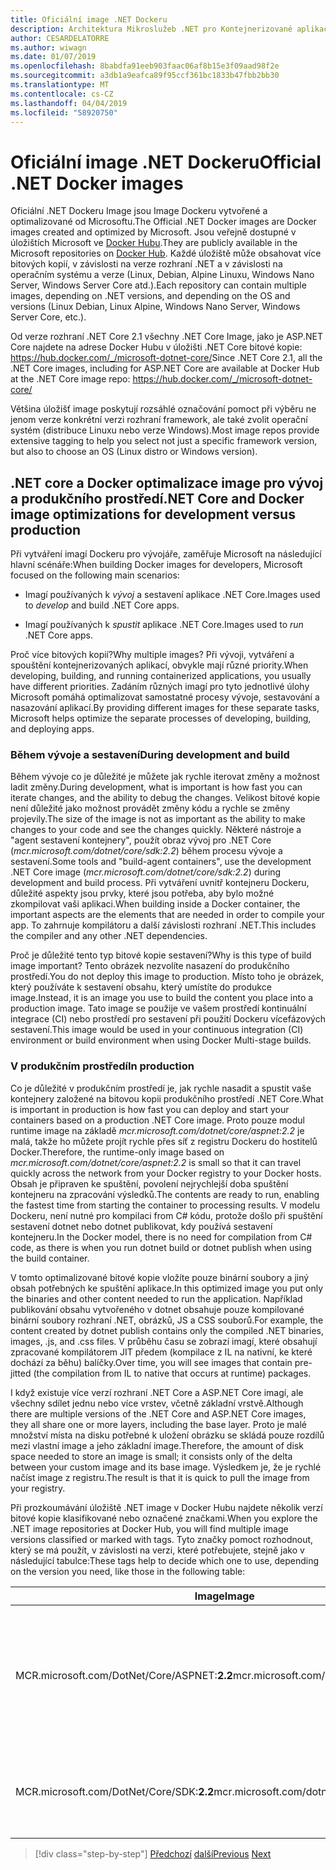 ```yaml
---
title: Oficiální image .NET Dockeru
description: Architektura Mikroslužeb .NET pro Kontejnerizované aplikace .NET | Oficiální Image .NET Dockeru
author: CESARDELATORRE
ms.author: wiwagn
ms.date: 01/07/2019
ms.openlocfilehash: 8babdfa91eeb903faac06af8b15e3f09aad98f2e
ms.sourcegitcommit: a3db1a9eafca89f95ccf361bc1833b47fbb2bb30
ms.translationtype: MT
ms.contentlocale: cs-CZ
ms.lasthandoff: 04/04/2019
ms.locfileid: "58920750"
---
```

# <a name="official-net-docker-images"></a><span data-ttu-id="bc7d2-103">Oficiální image .NET Dockeru</span><span class="sxs-lookup"><span data-stu-id="bc7d2-103">Official .NET Docker images</span></span>

<span data-ttu-id="bc7d2-104">Oficiální .NET Dockeru Image jsou Image Dockeru vytvořené a optimalizované od Microsoftu.</span><span class="sxs-lookup"><span data-stu-id="bc7d2-104">The Official .NET Docker images are Docker images created and optimized by Microsoft.</span></span> <span data-ttu-id="bc7d2-105">Jsou veřejně dostupné v úložištích Microsoft ve [Docker Hubu](https://hub.docker.com/u/microsoft/).</span><span class="sxs-lookup"><span data-stu-id="bc7d2-105">They are publicly available in the Microsoft repositories on [Docker Hub](https://hub.docker.com/u/microsoft/).</span></span> <span data-ttu-id="bc7d2-106">Každé úložiště může obsahovat více bitových kopií, v závislosti na verze rozhraní .NET a v závislosti na operačním systému a verze (Linux, Debian, Alpine Linuxu, Windows Nano Server, Windows Server Core atd.).</span><span class="sxs-lookup"><span data-stu-id="bc7d2-106">Each repository can contain multiple images, depending on .NET versions, and depending on the OS and versions (Linux Debian, Linux Alpine, Windows Nano Server, Windows Server Core, etc.).</span></span>

<span data-ttu-id="bc7d2-107">Od verze rozhraní .NET Core 2.1 všechny .NET Core Image, jako je ASP.NET Core najdete na adrese Docker Hubu v úložišti .NET Core bitové kopie: https://hub.docker.com/_/microsoft-dotnet-core/</span><span class="sxs-lookup"><span data-stu-id="bc7d2-107">Since .NET Core 2.1, all the .NET Core images, including for ASP.NET Core are available at Docker Hub at the .NET Core image repo: https://hub.docker.com/_/microsoft-dotnet-core/</span></span>

<span data-ttu-id="bc7d2-108">Většina úložišť image poskytují rozsáhlé označování pomoct při výběru ne jenom verze konkrétní verzi rozhraní framework, ale také zvolit operační systém (distribuce Linuxu nebo verze Windows).</span><span class="sxs-lookup"><span data-stu-id="bc7d2-108">Most image repos provide extensive tagging to help you select not just a specific framework version, but also to choose an OS (Linux distro or Windows version).</span></span>

## <a name="net-core-and-docker-image-optimizations-for-development-versus-production"></a><span data-ttu-id="bc7d2-109">.NET core a Docker optimalizace image pro vývoj a produkčního prostředí</span><span class="sxs-lookup"><span data-stu-id="bc7d2-109">.NET Core and Docker image optimizations for development versus production</span></span>

<span data-ttu-id="bc7d2-110">Při vytváření imagí Dockeru pro vývojáře, zaměřuje Microsoft na následující hlavní scénáře:</span><span class="sxs-lookup"><span data-stu-id="bc7d2-110">When building Docker images for developers, Microsoft focused on the following main scenarios:</span></span>

- <span data-ttu-id="bc7d2-111">Imagí používaných k *vývoj* a sestavení aplikace .NET Core.</span><span class="sxs-lookup"><span data-stu-id="bc7d2-111">Images used to *develop* and build .NET Core apps.</span></span>

- <span data-ttu-id="bc7d2-112">Imagí používaných k *spustit* aplikace .NET Core.</span><span class="sxs-lookup"><span data-stu-id="bc7d2-112">Images used to *run* .NET Core apps.</span></span>

<span data-ttu-id="bc7d2-113">Proč více bitových kopií?</span><span class="sxs-lookup"><span data-stu-id="bc7d2-113">Why multiple images?</span></span> <span data-ttu-id="bc7d2-114">Při vývoji, vytváření a spouštění kontejnerizovaných aplikací, obvykle mají různé priority.</span><span class="sxs-lookup"><span data-stu-id="bc7d2-114">When developing, building, and running containerized applications, you usually have different priorities.</span></span> <span data-ttu-id="bc7d2-115">Zadáním různých imagí pro tyto jednotlivé úlohy Microsoft pomáhá optimalizovat samostatné procesy vývoje, sestavování a nasazování aplikací.</span><span class="sxs-lookup"><span data-stu-id="bc7d2-115">By providing different images for these separate tasks, Microsoft helps optimize the separate processes of developing, building, and deploying apps.</span></span>

### <a name="during-development-and-build"></a><span data-ttu-id="bc7d2-116">Během vývoje a sestavení</span><span class="sxs-lookup"><span data-stu-id="bc7d2-116">During development and build</span></span>

<span data-ttu-id="bc7d2-117">Během vývoje co je důležité je můžete jak rychle iterovat změny a možnost ladit změny.</span><span class="sxs-lookup"><span data-stu-id="bc7d2-117">During development, what is important is how fast you can iterate changes, and the ability to debug the changes.</span></span> <span data-ttu-id="bc7d2-118">Velikost bitové kopie není důležité jako možnost provádět změny kódu a rychle se změny projevily.</span><span class="sxs-lookup"><span data-stu-id="bc7d2-118">The size of the image is not as important as the ability to make changes to your code and see the changes quickly.</span></span> <span data-ttu-id="bc7d2-119">Některé nástroje a "agent sestavení kontejnery", použít obraz vývoj pro .NET Core (*mcr.microsoft.com/dotnet/core/sdk:2.2*) během procesu vývoje a sestavení.</span><span class="sxs-lookup"><span data-stu-id="bc7d2-119">Some tools and "build-agent containers", use the development .NET Core image (*mcr.microsoft.com/dotnet/core/sdk:2.2*) during development and build process.</span></span> <span data-ttu-id="bc7d2-120">Při vytváření uvnitř kontejneru Dockeru, důležité aspekty jsou prvky, které jsou potřeba, aby bylo možné zkompilovat vaši aplikaci.</span><span class="sxs-lookup"><span data-stu-id="bc7d2-120">When building inside a Docker container, the important aspects are the elements that are needed in order to compile your app.</span></span> <span data-ttu-id="bc7d2-121">To zahrnuje kompilátoru a další závislosti rozhraní .NET.</span><span class="sxs-lookup"><span data-stu-id="bc7d2-121">This includes the compiler and any other .NET dependencies.</span></span>

<span data-ttu-id="bc7d2-122">Proč je důležité tento typ bitové kopie sestavení?</span><span class="sxs-lookup"><span data-stu-id="bc7d2-122">Why is this type of build image important?</span></span> <span data-ttu-id="bc7d2-123">Tento obrázek nezvolíte nasazení do produkčního prostředí.</span><span class="sxs-lookup"><span data-stu-id="bc7d2-123">You do not deploy this image to production.</span></span> <span data-ttu-id="bc7d2-124">Místo toho je obrázek, který používáte k sestavení obsahu, který umístíte do produkce image.</span><span class="sxs-lookup"><span data-stu-id="bc7d2-124">Instead, it is an image you use to build the content you place into a production image.</span></span> <span data-ttu-id="bc7d2-125">Tato image se použije ve vašem prostředí kontinuální integrace (CI) nebo prostředí pro sestavení při použití Dockeru vícefázových sestavení.</span><span class="sxs-lookup"><span data-stu-id="bc7d2-125">This image would be used in your continuous integration (CI) environment or build environment when using Docker Multi-stage builds.</span></span>

### <a name="in-production"></a><span data-ttu-id="bc7d2-126">V produkčním prostředí</span><span class="sxs-lookup"><span data-stu-id="bc7d2-126">In production</span></span>

<span data-ttu-id="bc7d2-127">Co je důležité v produkčním prostředí je, jak rychle nasadit a spustit vaše kontejnery založené na bitovou kopii produkčního prostředí .NET Core.</span><span class="sxs-lookup"><span data-stu-id="bc7d2-127">What is important in production is how fast you can deploy and start your containers based on a production .NET Core image.</span></span> <span data-ttu-id="bc7d2-128">Proto pouze modul runtime image na základě *mcr.microsoft.com/dotnet/core/aspnet:2.2* je malá, takže ho můžete projít rychle přes síť z registru Dockeru do hostitelů Docker.</span><span class="sxs-lookup"><span data-stu-id="bc7d2-128">Therefore, the runtime-only image based on *mcr.microsoft.com/dotnet/core/aspnet:2.2* is small so that it can travel quickly across the network from your Docker registry to your Docker hosts.</span></span> <span data-ttu-id="bc7d2-129">Obsah je připraven ke spuštění, povolení nejrychlejší doba spuštění kontejneru na zpracování výsledků.</span><span class="sxs-lookup"><span data-stu-id="bc7d2-129">The contents are ready to run, enabling the fastest time from starting the container to processing results.</span></span> <span data-ttu-id="bc7d2-130">V modelu Dockeru, není nutné pro kompilaci from C\# kódu, protože došlo při spuštění sestavení dotnet nebo dotnet publikovat, kdy používá sestavení kontejneru.</span><span class="sxs-lookup"><span data-stu-id="bc7d2-130">In the Docker model, there is no need for compilation from C\# code, as there is when you run dotnet build or dotnet publish when using the build container.</span></span>

<span data-ttu-id="bc7d2-131">V tomto optimalizované bitové kopie vložíte pouze binární soubory a jiný obsah potřebných ke spuštění aplikace.</span><span class="sxs-lookup"><span data-stu-id="bc7d2-131">In this optimized image you put only the binaries and other content needed to run the application.</span></span> <span data-ttu-id="bc7d2-132">Například publikování obsahu vytvořeného v dotnet obsahuje pouze kompilované binární soubory rozhraní .NET, obrázků, JS a CSS souborů.</span><span class="sxs-lookup"><span data-stu-id="bc7d2-132">For example, the content created by dotnet publish contains only the compiled .NET binaries, images, .js, and .css files.</span></span> <span data-ttu-id="bc7d2-133">V průběhu času se zobrazí imagí, které obsahují zpracované kompilátorem JIT předem (kompilace z IL na nativní, ke které dochází za běhu) balíčky.</span><span class="sxs-lookup"><span data-stu-id="bc7d2-133">Over time, you will see images that contain pre-jitted (the compilation from IL to native that occurs at runtime) packages.</span></span>

<span data-ttu-id="bc7d2-134">I když existuje více verzí rozhraní .NET Core a ASP.NET Core imagí, ale všechny sdílet jednu nebo více vrstev, včetně základní vrstvě.</span><span class="sxs-lookup"><span data-stu-id="bc7d2-134">Although there are multiple versions of the .NET Core and ASP.NET Core images, they all share one or more layers, including the base layer.</span></span> <span data-ttu-id="bc7d2-135">Proto je malé množství místa na disku potřebné k uložení obrázku se skládá pouze rozdílů mezi vlastní image a jeho základní image.</span><span class="sxs-lookup"><span data-stu-id="bc7d2-135">Therefore, the amount of disk space needed to store an image is small; it consists only of the delta between your custom image and its base image.</span></span> <span data-ttu-id="bc7d2-136">Výsledkem je, že je rychlé načíst image z registru.</span><span class="sxs-lookup"><span data-stu-id="bc7d2-136">The result is that it is quick to pull the image from your registry.</span></span>

<span data-ttu-id="bc7d2-137">Při prozkoumávání úložiště .NET image v Docker Hubu najdete několik verzí bitové kopie klasifikované nebo označené značkami.</span><span class="sxs-lookup"><span data-stu-id="bc7d2-137">When you explore the .NET image repositories at Docker Hub, you will find multiple image versions classified or marked with tags.</span></span> <span data-ttu-id="bc7d2-138">Tyto značky pomoct rozhodnout, který se má použít, v závislosti na verzi, které potřebujete, stejně jako v následující tabulce:</span><span class="sxs-lookup"><span data-stu-id="bc7d2-138">These tags help to decide which one to use, depending on the version you need, like those in the following table:</span></span>

| <span data-ttu-id="bc7d2-139">Image</span><span class="sxs-lookup"><span data-stu-id="bc7d2-139">Image</span></span>                                       | <span data-ttu-id="bc7d2-140">Komentáře</span><span class="sxs-lookup"><span data-stu-id="bc7d2-140">Comments</span></span>                                                                                          |
| ------------------------------------------- | ------------------------------------------------------------------------------------------------- |
| <span data-ttu-id="bc7d2-141">MCR.microsoft.com/DotNet/Core/ASPNET:**2.2**</span><span class="sxs-lookup"><span data-stu-id="bc7d2-141">mcr.microsoft.com/dotnet/core/aspnet:**2.2**</span></span> | <span data-ttu-id="bc7d2-142">ASP.NET Core s pouze modul runtime a optimalizace ASP.NET Core v Linuxu a Windows (více arch)</span><span class="sxs-lookup"><span data-stu-id="bc7d2-142">ASP.NET Core, with runtime only and ASP.NET Core optimizations, on Linux and Windows (multi-arch)</span></span> |
| <span data-ttu-id="bc7d2-143">MCR.microsoft.com/DotNet/Core/SDK:**2.2**</span><span class="sxs-lookup"><span data-stu-id="bc7d2-143">mcr.microsoft.com/dotnet/core/sdk:**2.2**</span></span>    | <span data-ttu-id="bc7d2-144">.NET core, s zahrnutých sad SDK, na Linuxu a Windows (více arch)</span><span class="sxs-lookup"><span data-stu-id="bc7d2-144">.NET Core, with SDKs included, on Linux and Windows (multi-arch)</span></span>                                  |

> [!div class="step-by-step"]
> <span data-ttu-id="bc7d2-145">[Předchozí](net-container-os-targets.md)
> [další](../architect-microservice-container-applications/index.md)</span><span class="sxs-lookup"><span data-stu-id="bc7d2-145">[Previous](net-container-os-targets.md)
[Next](../architect-microservice-container-applications/index.md)</span></span>
